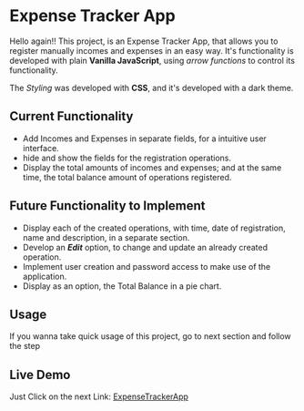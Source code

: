 # Expense Tracker App

Hello again!! This project, is an Expense Tracker App, that allows you to register manually incomes and expenses in an easy way. It's functionality is developed with plain **Vanilla JavaScript**, using _arrow functions_ to control its functionality.

The _Styling_ was developed with **CSS**, and it's developed with a dark theme.

## Current Functionality

- Add Incomes and Expenses in separate fields, for a intuitive user interface.
- hide and show the fields for the registration operations.
- Display the total amounts of incomes and expenses; and at the same time, the total balance amount of operations registered.

## Future Functionality to Implement

- Display each of the created operations, with time, date of registration, name and description, in a separate section.
- Develop an **_Edit_** option, to change and update an already created operation.
- Implement user creation and password access to make use of the application.
- Display as an option, the Total Balance in a pie chart.

## Usage

If you wanna take quick usage of this project, go to next section and follow the step

## Live Demo

Just Click on the next Link: [ExpenseTrackerApp](https://santiagoejm.github.io/Expense-Tracker/)
